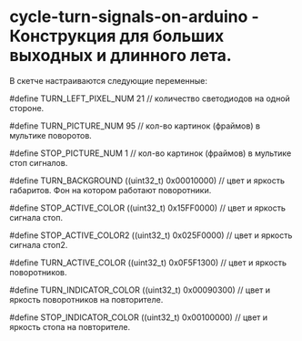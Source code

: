 # cycle-turn-signals-on-arduino - Конструкция для больших выходных и длинного лета.
В скетче настраиваются следующие переменные:

#define   TURN_LEFT_PIXEL_NUM    21 // количество светодиодов на одной стороне.

#define   TURN_PICTURE_NUM     95 // кол-во картинок (фраймов) в мультике поворотов.

#define   STOP_PICTURE_NUM     1 // кол-во картинок (фраймов) в мультике стоп сигналов.

#define   TURN_BACKGROUND      ((uint32_t) 0x00010000) // цвет и яркость габаритов. Фон на котором работают поворотники.

#define   STOP_ACTIVE_COLOR    ((uint32_t) 0x15FF0000)  // цвет и яркость сигнала стоп.

#define   STOP_ACTIVE_COLOR2   ((uint32_t) 0x025F0000) // цвет и яркость сигнала стоп2.

#define   TURN_ACTIVE_COLOR    ((uint32_t) 0x0F5F1300) // цвет и яркость поворотников.

#define   TURN_INDICATOR_COLOR ((uint32_t) 0x00090300) // цвет и яркость поворотников на повторителе.

#define   STOP_INDICATOR_COLOR ((uint32_t) 0x00100000) // цвет и яркость стопа на повторителе.
